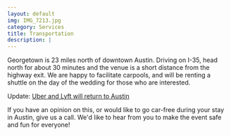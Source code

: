 ```yaml
---
layout: default
img: IMG_7213.jpg
category: Services
title: Transportation
description: |
---
```



Georgetown is 23 miles north of downtown Austin.  Driving on I-35, head north for about 30 minutes and the venue is a short distance from the highway exit.  We are happy to facilitate carpools, and will be renting a shuttle on the day of the wedding for those who are interested.  

Update: [Uber and Lyft will return to Austin](http://www.latimes.com/business/technology/la-fi-tn-uber-austin-20170529-story.html)   

If you have an opinion on this, or would like to go car-free during your stay in Austin, give us a call.  We'd like to hear from you to make the event safe and fun for everyone!